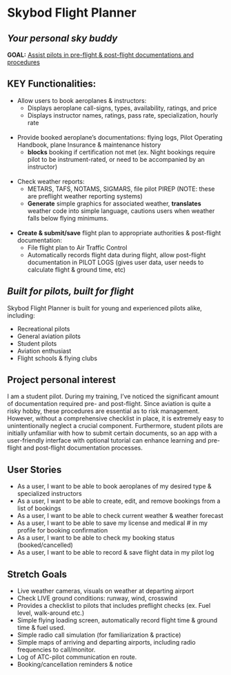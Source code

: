 # Skybod Flight Planner

## *Your personal sky buddy*

**GOAL:** <ins>Assist pilots in pre-flight & post-flight documentations and procedures</ins>

## **KEY Functionalities:**
- Allow users to book aeroplanes & instructors:
  - Displays aeroplane call-signs, types, availability, ratings, and price
  - Displays instructor names, ratings, pass rate, specialization, hourly rate
    <br></br>
- Provide booked aeroplane’s documentations: flying logs, Pilot Operating Handbook, plane Insurance & maintenance history
  - **blocks** booking if certification not met (ex. Night bookings require pilot to be instrument-rated, or need to be accompanied by an instructor)
    <br></br>
- Check weather reports:
  - METARS, TAFS, NOTAMS, SIGMARS, file pilot PIREP (NOTE:  these are preflight weather reporting systems)
  - **Generate** simple graphics for associated weather, **translates** weather code into simple language, cautions users when weather falls below flying minimums.
    <br></br>
- **Create & submit/save** flight plan to appropriate authorities & post-flight documentation:
  - File flight plan to Air Traffic Control
  - Automatically records flight data during flight, allow post-flight documentation in PILOT LOGS (gives user data, user needs to calculate flight & ground time, etc)

## *Built for pilots, built for flight*
Skybod Flight Planner is built for young and experienced pilots alike, including:
- Recreational pilots
- General aviation pilots
- Student pilots
- Aviation enthusiast
- Flight schools & flying clubs

## Project personal interest
<p>I am a student pilot. During my training, I’ve noticed the significant amount of documentation required pre-
and post-flight. Since aviation is quite a risky hobby, these procedures are essential as to risk management. However,
without a comprehensive checklist in place, it is extremely easy to unintentionally neglect a crucial component. 
Furthermore, student pilots are initially unfamiliar with how to submit certain documents, so an app with a user-friendly
interface with optional tutorial can enhance learning and pre-flight and post-flight documentation processes.</p>

## User Stories

- As a user, I want to be able to book aeroplanes of my desired type & specialized instructors
- As a user, I want to be able to create, edit, and remove bookings from a list of bookings
- As a user, I want to be able to check current weather & weather forecast
- As a user, I want to be able to save my license and medical # in my profile for booking confirmation
- As a user, I want to be able to check my booking status (booked/cancelled)
- As a user, I want to be able to record & save flight data in my pilot log

## **Stretch Goals**
- Live weather cameras, visuals on weather at departing airport
- Check LIVE ground conditions: runway, wind, crosswind
- Provides a checklist to pilots that includes preflight checks (ex. Fuel level, walk-around etc.)
- Simple flying loading screen, automatically record flight time & ground time & fuel used.
- Simple radio call simulation (for familiarization & practice)
- Simple maps of arriving and departing airports, including radio frequencies to call/monitor.
- Log of ATC-pilot communication en route.
- Booking/cancellation reminders & notice
